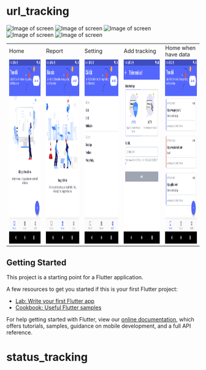 # url_tracking
![Image of screen](https://github.com/quanctdev/status_tracking/blob/master/screen/Screenshot_1594010581.png)
![Image of screen](https://github.com/quanctdev/status_tracking/blob/master/screen/Screenshot_1594010588.png)
![Image of screen](https://github.com/quanctdev/status_tracking/blob/master/screen/Screenshot_1594010590.png)
![Image of screen](https://github.com/quanctdev/status_tracking/blob/master/screen/Screenshot_1594010596.png)
![Image of screen](https://github.com/quanctdev/status_tracking/blob/master/screen/Screenshot_1594010717.png)

<table>
  <tr>
     <td>Home</td>
     <td>Report</td>
     <td>Setting</td>
     <td>Add tracking</td>
     <td>Home when have data</td>
  </tr>
  <tr>
    <td><img src="screen/Screenshot_1594010581.png" width=270 height=480></td>
    <td><img src="screen/Screenshot_1594010588.png" width=270 height=480></td>
    <td><img src="screen/Screenshot_1594010590.png" width=270 height=480></td>
    <td><img src="screen/Screenshot_1594010596.png" width=270 height=480></td>
    <td><img src="screen/Screenshot_1594010717.png" width=270 height=480></td>
  </tr>
 </table>


## Getting Started

This project is a starting point for a Flutter application.

A few resources to get you started if this is your first Flutter project:

- [Lab: Write your first Flutter app](https://flutter.dev/docs/get-started/codelab)
- [Cookbook: Useful Flutter samples](https://flutter.dev/docs/cookbook)

For help getting started with Flutter, view our
[online documentation](https://flutter.dev/docs), which offers tutorials,
samples, guidance on mobile development, and a full API reference.
# status_tracking

